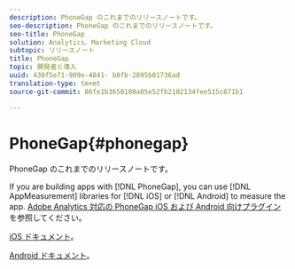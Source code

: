 ```yaml
---
description: PhoneGap のこれまでのリリースノートです。
seo-description: PhoneGap のこれまでのリリースノートです。
seo-title: PhoneGap
solution: Analytics、Marketing Cloud
subtopic: リリースノート
title: PhoneGap
topic: 開発者と導入
uuid: 430f5e71-909e-4841- b8fb-2895b01736ad
translation-type: tm+mt
source-git-commit: 86fe1b3650100a05e52fb2102134fee515c871b1

---
```



# PhoneGap{#phonegap}

PhoneGap のこれまでのリリースノートです。

If you are building apps with [!DNL PhoneGap], you can use [!DNL AppMeasurement] libraries for [!DNL iOS] or [!DNL Android] to measure the app. [Adobe Analytics 対応の PhoneGap iOS および Android 向けプラグイン](https://marketing.adobe.com/developer/gallery/beta-phonegap-ios-and-android-plug-ins-for-sitecatalyst)を参照してください。

[iOS ドキュメント](https://marketing.adobe.com/resources/help/en_US/sc/appmeasurement/ios/index.html?f=phonegap)。

[Android ドキュメント](https://marketing.adobe.com/resources/help/en_US/sc/appmeasurement/android/index.html?f=phonegap)。
